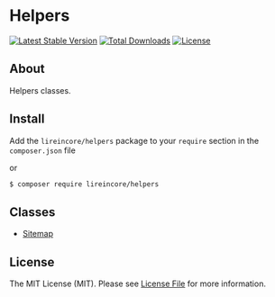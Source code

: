 # Helpers

[![Latest Stable Version](https://poser.pugx.org/lireincore/helpers/v/stable)](https://packagist.org/packages/lireincore/helpers)
[![Total Downloads](https://poser.pugx.org/lireincore/helpers/downloads)](https://packagist.org/packages/lireincore/helpers)
[![License](https://poser.pugx.org/lireincore/helpers/license)](https://packagist.org/packages/lireincore/helpers)

## About

Helpers classes.

## Install

Add the `lireincore/helpers` package to your `require` section in the `composer.json` file

or

``` bash
$ composer require lireincore/helpers
```

## Classes

* [Sitemap](docs/sitemap.md)

## License

The MIT License (MIT). Please see [License File](LICENSE) for more information.